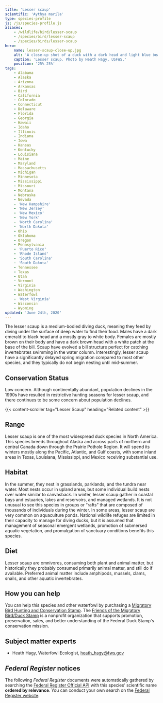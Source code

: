 ```yaml
---
title: 'Lesser scaup'
scientific: 'Aythya marila'
type: species-profile
js: /js/species-profile.js
aliases:
    - /wildlife/bird/lesser-scaup
    - /species/bird/lesser-scaup
    - /species/birds/lesser-scaup
hero:
    name: lesser-scaup-close-up.jpg
    alt: 'A close-up shot of a duck with a dark head and light blue beak'
    caption: 'Lesser scaup. Photo by Heath Hagy, USFWS.'
    position: '25% 25%'
tags:
    - Alabama
    - Alaska
    - Arizona
    - Arkansas
    - Bird
    - California
    - Colorado
    - Connecticut
    - Delaware
    - Florida
    - Georgia
    - Hawaii
    - Idaho
    - Illinois
    - Indiana
    - Iowa
    - Kansas
    - Kentucky
    - Louisiana
    - Maine
    - Maryland
    - Massachusetts
    - Michigan
    - Minnesota
    - Mississippi
    - Missouri
    - Montana
    - Nebraska
    - Nevada
    - 'New Hampshire'
    - 'New Jersey'
    - 'New Mexico'
    - 'New York'
    - 'North Carolina'
    - 'North Dakota'
    - Ohio
    - Oklahoma
    - Oregon
    - Pennsylvania
    - 'Puerto Rico'
    - 'Rhode Island'
    - 'South Carolina'
    - 'South Dakota'
    - Tennessee
    - Texas
    - Utah
    - Vermont
    - Virginia
    - Washington
    - Waterfowl
    - 'West Virginia'
    - Wisconsin
    - Wyoming
updated: 'June 24th, 2020'
---
```


The lesser scaup is a medium-bodied diving duck, meaning they feed by diving under the surface of deep water to find their food. Males have a dark emerald to black head and a mostly gray to white body. Females are mostly brown on their body and have a dark brown head with a white patch at the base of the bill. Scaup have evolved a bill structure perfect for catching invertebrates swimming in the water column. Interestingly, lesser scaup have a significantly delayed spring migration compared to most other species, and they typically do not begin nesting until mid-summer.

## Conservation Status

Low concern. Although continentally abundant, population declines in the 1990s have resulted in restrictive hunting seasons for lesser scaup,  and there continues to be some concern about population declines.

{{< content-scroller tag="Lesser Scaup" heading="Related content" >}}

## Range

Lesser scaup is one of the most widespread duck species in North America. This species breeds throughout Alaska and across parts of northern and central Canada down through the Prairie Pothole Region. It will spend its winters mostly along the Pacific, Atlantic, and Gulf coasts, with some inland areas in Texas, Louisiana, Mississippi, and Mexico receiving substantial use.

## Habitat

In the summer, they nest in grasslands, parklands, and the tundra near water. Most nests occur in upland areas, but some individual build nests over water similar to canvasback. In winter, lesser scaup gather in coastal bays and estuaries, lakes and reservoirs, and managed wetlands. It is not unusual to see this species in groups or “rafts” that are composed of thousands of individuals during the winter. In some areas, lesser scaup are very common on aquaculture ponds. National wildlife refuges are limited in their capacity to manage for diving ducks, but it is assumed that management of seasonal emergent wetlands, promotion of submersed aquatic vegetation, and promulgation of sanctuary conditions benefits this species.

## Diet

Lesser scaup are omnivores, consuming both plant and animal matter, but historically they probably consumed primarily animal matter, and still do if available. Preferred animal matter include amphipods, mussels, clams, snails, and other aquatic invertebrates.

## How you can help

You can help this species and other waterfowl by purchasing a [Migratory Bird Hunting and Conservation Stamp](https://www.fws.gov/birds/get-involved/duck-stamp.php). The [Friends of the Migratory Bird/Duck Stamp](http://www.friendsofthestamp.org/) is a nonprofit organization that supports promotion, preservation, sales, and better understanding of the Federal Duck Stamp's conservation mission.

## Subject matter experts

- Heath Hagy, Waterfowl Ecologist, [heath_hagy@fws.gov](mailto:heath_hagy@fws.gov)

## *Federal Register* notices

The following *Federal Register* documents were automatically gathered by searching the [Federal Register Official API](https://www.federalregister.gov/blog/learn/developers) with this species’ scientific name **ordered by relevance**. You can conduct your own search on the [Federal Register website](https://www.federalregister.gov/articles/search).